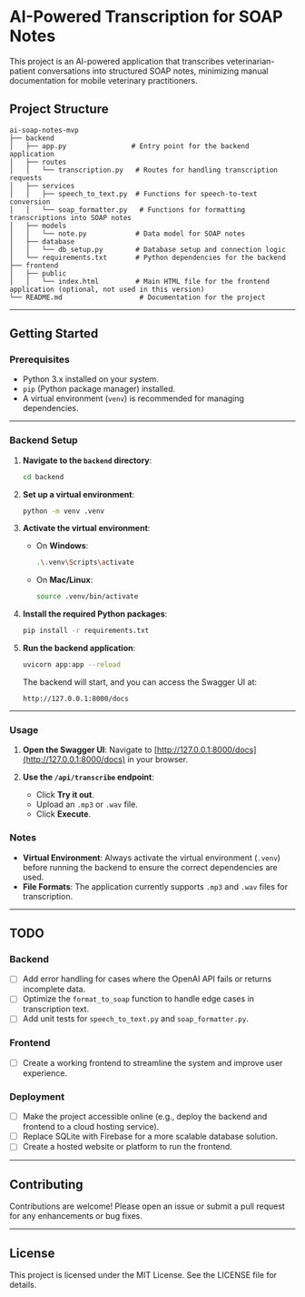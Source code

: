 # AI-Powered Transcription for SOAP Notes

This project is an AI-powered application that transcribes veterinarian-patient conversations into structured SOAP notes, minimizing manual documentation for mobile veterinary practitioners.

## Project Structure

```
ai-soap-notes-mvp
├── backend
│   ├── app.py                # Entry point for the backend application
│   ├── routes
│   │   └── transcription.py   # Routes for handling transcription requests
│   ├── services
│   │   ├── speech_to_text.py  # Functions for speech-to-text conversion
│   │   └── soap_formatter.py   # Functions for formatting transcriptions into SOAP notes
│   ├── models
│   │   └── note.py            # Data model for SOAP notes
│   ├── database
│   │   └── db_setup.py        # Database setup and connection logic
│   └── requirements.txt       # Python dependencies for the backend
├── frontend
│   ├── public
│   │   └── index.html         # Main HTML file for the frontend application (optional, not used in this version)
└── README.md                   # Documentation for the project
```

---

## Getting Started

### Prerequisites

- Python 3.x installed on your system.
- `pip` (Python package manager) installed.
- A virtual environment (`venv`) is recommended for managing dependencies.

---

### Backend Setup

1. **Navigate to the `backend` directory**:
   ```sh
   cd backend
   ```

2. **Set up a virtual environment**:
   ```sh
   python -m venv .venv
   ```

3. **Activate the virtual environment**:
   - On **Windows**:
     ```sh
     .\.venv\Scripts\activate
     ```
   - On **Mac/Linux**:
     ```sh
     source .venv/bin/activate
     ```

4. **Install the required Python packages**:
   ```sh
   pip install -r requirements.txt
   ```

5. **Run the backend application**:
   ```sh
   uvicorn app:app --reload
   ```

   The backend will start, and you can access the Swagger UI at:
   ```
   http://127.0.0.1:8000/docs
   ```

---

### Usage

1. **Open the Swagger UI**:
   Navigate to [http://127.0.0.1:8000/docs](http://127.0.0.1:8000/docs) in your browser.

2. **Use the `/api/transcribe` endpoint**:
   - Click **Try it out**.
   - Upload an `.mp3` or `.wav` file.
   - Click **Execute**.


### Notes

- **Virtual Environment**: Always activate the virtual environment (`.venv`) before running the backend to ensure the correct dependencies are used.
- **File Formats**: The application currently supports `.mp3` and `.wav` files for transcription.

---

## TODO

### Backend
- [ ] Add error handling for cases where the OpenAI API fails or returns incomplete data.
- [ ] Optimize the `format_to_soap` function to handle edge cases in transcription text.
- [ ] Add unit tests for `speech_to_text.py` and `soap_formatter.py`.

### Frontend
- [ ] Create a working frontend to streamline the system and improve user experience.

### Deployment
- [ ] Make the project accessible online (e.g., deploy the backend and frontend to a cloud hosting service).
- [ ] Replace SQLite with Firebase for a more scalable database solution.
- [ ] Create a hosted website or platform to run the frontend.

---

## Contributing

Contributions are welcome! Please open an issue or submit a pull request for any enhancements or bug fixes.

---

## License

This project is licensed under the MIT License. See the LICENSE file for details.